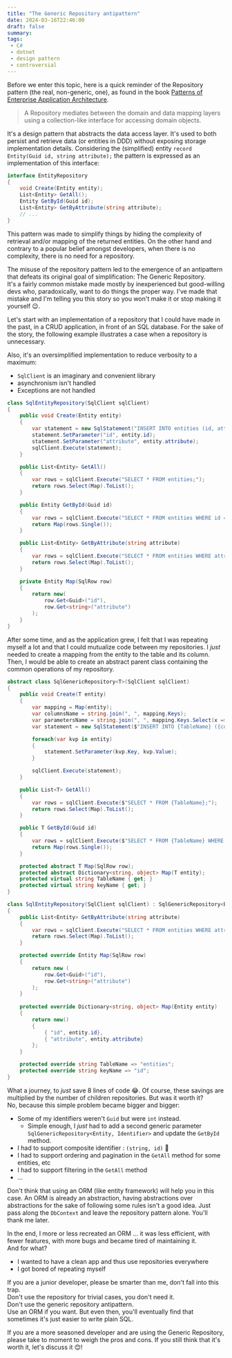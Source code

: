 ```yaml
---
title: "The Generic Repository antipattern"
date: 2024-03-16T22:46:00
draft: false
summary: 
tags: 
 - C#
 - dotnet
 - design pattern
 - controversial
---
```


Before we enter this topic, here is a quick reminder of the Repository pattern (the real, non-generic, one), as found in the book [Patterns of Enterprise Application Architecture](https://martinfowler.com/books/eaa.html).
> A Repository mediates between the domain and data mapping layers using a collection-like interface for accessing domain objects.

It's a design pattern that abstracts the data access layer. It's used to both persist and retrieve data (or entities in DDD) without exposing storage implementation details. 
Considering the (simplified) entity `record Entity(Guid id, string attribute);` the pattern is expressed as an implementation of this interface:  
```csharp
interface EntityRepository
{
    void Create(Entity entity);
    List<Entity> GetAll();
    Entity GetById(Guid id);
    List<Entity> GetByAttribute(string attribute);
    // ...
}
```

This pattern was made to simplify things by hiding the complexity of retrieval and/or mapping of the returned entities. On the other hand and contrary to a popular belief amongst developers, when there is no complexity, there is no need for a repository.

The misuse of the repository pattern led to the emergence of an antipattern that defeats its original goal of simplification: The Generic Repository.  
It's a fairly common mistake made mostly by inexperienced but good-willing devs who, paradoxically, want to do things the proper way. 
I've made that mistake and I'm telling you this story so you won't make it or stop making it yourself 😉.

Let's start with an implementation of a repository that I could have made in the past, in a CRUD application, in front of an SQL database.
For the sake of the story, the following example illustrates a case when a repository is unnecessary.

Also, it's an oversimplified implementation to reduce verbosity to a maximum:
- `SqlClient` is an imaginary and convenient library
- asynchronism isn't handled
- Exceptions are not handled

```csharp
class SqlEntityRepository(SqlClient sqlClient)
{
    public void Create(Entity entity)
    {
        var statement = new SqlStatement("INSERT INTO entities (id, attribute) VALUES (@id, @attribute);")
        statement.SetParameter("id", entity.id);
        statement.SetParameter("attribute", entity.attribute);
        sqlClient.Execute(statement);
    }

    public List<Entity> GetAll()
    {
        var rows = sqlClient.Execute("SELECT * FROM entities;");
        return rows.Select(Map).ToList();
    }

    public Entity GetById(Guid id)
    {
        var rows = sqlClient.Execute("SELECT * FROM entities WHERE id = {0};", id);
        return Map(rows.Single());
    }

    public List<Entity> GetByAttribute(string attribute)
    {
        var rows = sqlClient.Execute("SELECT * FROM entities WHERE attribute = {0};", attribute);
        return rows.Select(Map).ToList();
    }

    private Entity Map(SqlRow row)
    {
        return new(
            row.Get<Guid>("id"), 
            row.Get<string>("attribute")
        );
    }
}
```

After some time, and as the application grew, I felt that I was repeating myself a lot and that I could mutualize code between my repositories. I _just_ needed to create a mapping from the entity to the table and its column. Then, I would be able to create an abstract parent class containing the common operations of my repository. 

```csharp
abstract class SqlGenericRepository<T>(SqlClient sqlClient)
{
    public void Create(T entity)
    {
        var mapping = Map(entity);
        var columnsName = string.join(", ", mapping.Keys);
        var parametersName = string.join(", ", mapping.Keys.Select(x => $"@{x}"));
        var statement = new SqlStatement($"INSERT INTO {TableName} ({columnsName}) VALUES ({valuesName});")

        foreach(var kvp in entity)
        {
            statement.SetParameter(kvp.Key, kvp.Value);
        }

        sqlClient.Execute(statement);
    }

    public List<T> GetAll()
    {
        var rows = sqlClient.Execute($"SELECT * FROM {TableName};");
        return rows.Select(Map).ToList();
    }

    public T GetById(Guid id)
    {
        var rows = sqlClient.Execute($"SELECT * FROM {TableName} WHERE {keyName} = {0};", id);
        return Map(rows.Single());
    }

    protected abstract T Map(SqlRow row);
    protected abstract Dictionary<string, object> Map(T entity);
    protected virtual string TableName { get; }
    protected virtual string keyName { get; }
}

class SqlEntityRepository(SqlClient sqlClient) : SqlGenericRepository<Entity>(sqlClient)
{
    public List<Entity> GetByAttribute(string attribute)
    {
        var rows = sqlClient.Execute("SELECT * FROM entities WHERE attribute = {attribute};", attribute);
        return rows.Select(Map).ToList();
    }

    protected override Entity Map(SqlRow row)
    {
        return new (
            row.Get<Guid>("id"), 
            row.Get<string>("attribute")
        );
    }
    
    protected override Dictionary<string, object> Map(Entity entity)
    {
        return new()
        {
            { "id", entity.id},
            { "attribute", entity.attribute}
        };
    }

    protected override string TableName => "entities";
    protected override string keyName => "id";
}
```

What a journey, to _just_ save 8 lines of code 😂.
Of course, these savings are multiplied by the number of children repositories. But was it worth it?  
No, because this simple problem became bigger and bigger:
- Some of my identifiers weren't `Guid` but were `int` instead.
  - Simple enough, I _just_ had to add a second generic parameter `SqlGenericRepository<Entity, Identifier>` and update the `GetById` method.
- I had to support composite identifier : `(string, id)` 😬
- I had to support ordering and pagination in the `GetAll` method for some entities, etc
- I had to support filtering in the `GetAll` method
- ...

Don't think that using an ORM (like entity framework) will help you in this case. An ORM is already an abstraction, having abstractions over abstractions for the sake of following some rules isn't a good idea. Just pass along the `DbContext` and leave the repository pattern alone. You'll thank me later.
  
In the end, I more or less recreated an ORM ... it was less efficient, with fewer features, with more bugs and became tired of maintaining it.  
And for what?
- I wanted to have a clean app and thus use repositories everywhere
- I got bored of repeating myself

If you are a junior developer, please be smarter than me, don't fall into this trap.  
Don't use the repository for trivial cases, you don't need it.  
Don't use the generic repository antipattern.  
Use an ORM if you want. But even then, you'll eventually find that sometimes it's just easier to write plain SQL.

If you are a more seasoned developer and are using the Generic Repository, please take to moment to weigh the pros and cons.
If you still think that it's worth it, let's discuss it 😊!
